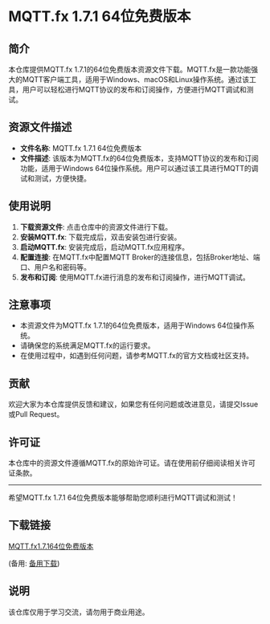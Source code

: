# MQTT.fx 1.7.1 64位免费版本

## 简介

本仓库提供MQTT.fx 1.7.1的64位免费版本资源文件下载。MQTT.fx是一款功能强大的MQTT客户端工具，适用于Windows、macOS和Linux操作系统。通过该工具，用户可以轻松进行MQTT协议的发布和订阅操作，方便进行MQTT调试和测试。

## 资源文件描述

- **文件名称**: MQTT.fx 1.7.1 64位免费版本
- **文件描述**: 该版本为MQTT.fx的64位免费版本，支持MQTT协议的发布和订阅功能，适用于Windows 64位操作系统。用户可以通过该工具进行MQTT的调试和测试，方便快捷。

## 使用说明

1. **下载资源文件**: 点击仓库中的资源文件进行下载。
2. **安装MQTT.fx**: 下载完成后，双击安装包进行安装。
3. **启动MQTT.fx**: 安装完成后，启动MQTT.fx应用程序。
4. **配置连接**: 在MQTT.fx中配置MQTT Broker的连接信息，包括Broker地址、端口、用户名和密码等。
5. **发布和订阅**: 使用MQTT.fx进行消息的发布和订阅操作，进行MQTT调试。

## 注意事项

- 本资源文件为MQTT.fx 1.7.1的64位免费版本，适用于Windows 64位操作系统。
- 请确保您的系统满足MQTT.fx的运行要求。
- 在使用过程中，如遇到任何问题，请参考MQTT.fx的官方文档或社区支持。

## 贡献

欢迎大家为本仓库提供反馈和建议，如果您有任何问题或改进意见，请提交Issue或Pull Request。

## 许可证

本仓库中的资源文件遵循MQTT.fx的原始许可证。请在使用前仔细阅读相关许可证条款。

---

希望MQTT.fx 1.7.1 64位免费版本能够帮助您顺利进行MQTT调试和测试！

## 下载链接
[MQTT.fx1.7.164位免费版本](https://pan.quark.cn/s/10dc2642fba3) 

(备用: [备用下载](https://pan.baidu.com/s/1SGz1eUnibW6F9B4Zxc4ScA?pwd=yktj))

## 说明

该仓库仅用于学习交流，请勿用于商业用途。
